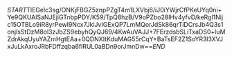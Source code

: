 $START$TlEGelc3sg/ONKjFBGZ5znpPZgT4m1LXVbj6/iJ0iYWjrCfPKeUYq0ni+Ye9QKUAlSaNJEjiGTnbpPDY/K59/TpQ8hzB/V9oPZbo28lHv4yfvD/keRgl1Nijc15OTBLo9iR8yrPewI9Ncx7JklJvIGExQP7LmMQorJdSk86qrTiDCrsJb4Q3s1onjlsStDzM8ol3zJbZS9ebyhQyQJ69/4KwAuVAJJ+7FErzdsbSLiTxaDS0+luMZdrAkqUyuYAZmHgtEAa+0QDNXItKduMAG55rCqY+BaTsEF2Z1SoYR3l3XVJxJuLkAxroJRbFDffzqba6flRUL0aBDn9orJmnDw==$END$